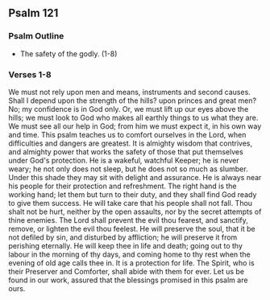 ## Psalm 121

### Psalm Outline

- The safety of the godly. (1-8)

### Verses 1-8

We must not rely upon men and means, instruments and second causes. Shall I depend upon the strength of the hills? upon princes and great men? No; my confidence is in God only. Or, we must lift up our eyes above the hills; we must look to God who makes all earthly things to us what they are. We must see all our help in God; from him we must expect it, in his own way and time. This psalm teaches us to comfort ourselves in the Lord, when difficulties and dangers are greatest. It is almighty wisdom that contrives, and almighty power that works the safety of those that put themselves under God's protection. He is a wakeful, watchful Keeper; he is never weary; he not only does not sleep, but he does not so much as slumber. Under this shade they may sit with delight and assurance. He is always near his people for their protection and refreshment. The right hand is the working hand; let them but turn to their duty, and they shall find God ready to give them success. He will take care that his people shall not fall. Thou shalt not be hurt, neither by the open assaults, nor by the secret attempts of thine enemies. The Lord shall prevent the evil thou fearest, and sanctify, remove, or lighten the evil thou feelest. He will preserve the soul, that it be not defiled by sin, and disturbed by affliction; he will preserve it from perishing eternally. He will keep thee in life and death; going out to thy labour in the morning of thy days, and coming home to thy rest when the evening of old age calls thee in. It is a protection for life. The Spirit, who is their Preserver and Comforter, shall abide with them for ever. Let us be found in our work, assured that the blessings promised in this psalm are ours.


